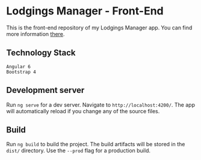 # Lodgings Manager - Front-End
This is the front-end repository of my Lodgings Manager app.
You can find more information [there](https://github.com/pappgeri096/airbnb-backend).

## Technology Stack
```
Angular 6
Bootstrap 4
```

## Development server

Run `ng serve` for a dev server. Navigate to `http://localhost:4200/`. The app will automatically reload if you change any of the source files.

## Build

Run `ng build` to build the project. The build artifacts will be stored in the `dist/` directory. Use the `--prod` flag for a production build.

